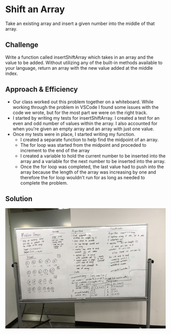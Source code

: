 # Shift an Array
Take an existing array and insert a given number into the middle of that array.

## Challenge
Write a function called insertShiftArray which takes in an array and the value to be added. Without utilizing any of the built-in methods available to your language, return an array with the new value added at the middle index.

## Approach & Efficiency
* Our class worked out this problem together on a whiteboard.  While working through the problem in VSCode I found some issues with the code we wrote, but for the most part we were on the right track.
* I started by writing my tests for insertShiftArray.  I created a test for an even and odd number of values within the array.  I also accounted for when you're given an empty array and an array with just one value.
* Once my tests were in place, I started writing my function. 
  * I created a separate function to help find the midpoint of an array.  
  * The for loop was started from the midpoint and proceded to increment to the end of the array
  * I created a variable to hold the current number to be inserted into the array and a variable for the next number to be inserted into the array.
  * Once the for loop was completed, the last value had to push into the array because the length of the array was increasing by one and therefore the for loop wouldn't run for as long as needed to complete the problem.
  

## Solution
![Whiteboard](../../assets/array-shift.jpg)
